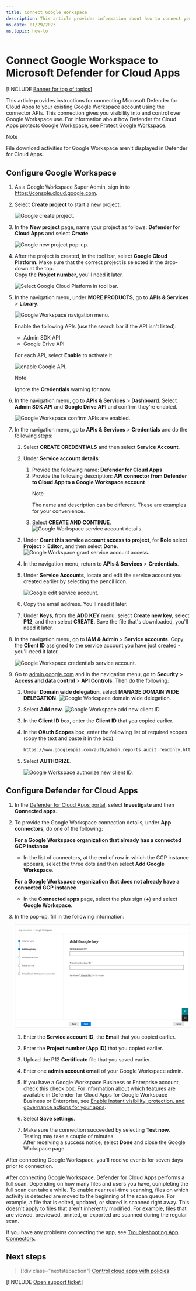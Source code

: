 ```yaml
---
title: Connect Google Workspace 
description: This article provides information about how to connect your Google Workspace to Defender for Cloud Apps using the API connector for visibility and control over use.
ms.date: 01/29/2023
ms.topic: how-to
---
```

# Connect Google Workspace to Microsoft Defender for Cloud Apps

[!INCLUDE [Banner for top of topics](includes/banner.md)]

This article provides instructions for connecting Microsoft Defender for Cloud Apps to your existing Google Workspace account using the connector APIs. This connection gives you visibility into and control over Google Workspace use. For information about how Defender for Cloud Apps protects Google Workspace, see [Protect Google Workspace](protect-google-workspace.md).

>[!NOTE]
>File download activities for Google Workspace aren't displayed in Defender for Cloud Apps.

## Configure Google Workspace

1. As a Google Workspace Super Admin, sign in to <https://console.cloud.google.com>.

1. Select **Create project** to start a new project.

    ![Google create project.](media/connect-google-workspace/google-workspace-create-new-project.png)

1. In the **New project** page, name your project as follows: **Defender for Cloud Apps** and select **Create**.

    ![Google new project pop-up.](media/connect-google-workspace/google-workspace-create-new-project-popup.png)

1. After the project is created, in the tool bar, select **Google Cloud Platform**. Make sure that the correct project is selected in the drop-down at the top.  
Copy the **Project number**, you'll need it later.

    ![Select Google Cloud Platform in tool bar.](media/connect-google-workspace/google-workspace-verify-project.png)

1. In the navigation menu, under **MORE PRODUCTS**, go to **APIs & Services** > **Library**.

    ![Google Workspace navigation menu.](media/connect-google-workspace/google-workspace-navigation-menu.png)

    Enable the following APIs (use the search bar if the API isn't listed):

    - Admin SDK API
    - Google Drive API

    For each API, select **Enable** to activate it.

    ![enable Google API.](media/connect-google-workspace/google-workspace-api.png)

    > [!NOTE]
    > Ignore the **Credentials** warning for now.

1. In the navigation menu, go to **APIs & Services** > **Dashboard**. Select **Admin SDK API** and **Google Drive API** and confirm they're enabled.

    ![Google Workspace confirm APIs are enabled.](media/connect-google-workspace/google-workspace-api-enable-verification.png)

1. In the navigation menu, go to **APIs & Services** > **Credentials** and do the following steps:

    1. Select **CREATE CREDENTIALS** and then select **Service Account**.
    1. Under **Service account details**:
        1. Provide the following name: **Defender for Cloud Apps**
        1. Provide the following description: **API connector from Defender to Cloud App to a Google Workspace account**
            >[!NOTE]
            >The name and description can be different. These are examples for your convenience.
        1. Select **CREATE AND CONTINUE**.
           ![Google Workspace service account details.](media/connect-google-workspace/google-workspace-service-account-details.png)
    1. Under **Grant this service account access to project**, for **Role** select **Project** > **Editor**, and then select **Done**.
        ![Google Workspace grant service account access.](media/connect-google-workspace/google-workspace-service-account-access.png)

    1. In the navigation menu, return to **APIs & Services** > **Credentials**.
    1. Under **Service Accounts**, locate and edit the service account you created earlier by selecting the pencil icon.

        ![Google edit service account.](media/connect-google-workspace/google-workspace-edit-service-account.png)

    1. Copy the email address. You'll need it later.
    1. Under **Keys**, from the **ADD KEY** menu, select **Create new key**, select **P12**, and then select **CREATE**. Save the file that's downloaded, you'll need it later.

1. In the navigation menu, go to **IAM & Admin** > **Service accounts**. Copy the **Client ID** assigned to the service account you have just created - you'll need it later.

    ![Google Workspace credentials service account.](media/connect-google-workspace/google-workspace-copy-service-account-client-id.png)

1. Go to [admin.google.com](https://admin.google.com/) and in the navigation menu, go to **Security** > **Access and data control** > **API Controls**. Then do the following:

    1. Under **Domain wide delegation**, select **MANAGE DOMAIN WIDE DELEGATION**.
        ![Google Workspace domain wide delegation.](media/connect-google-workspace/google-workspace-domain-wide-delegation.png)
    1. Select **Add new**.
        ![Google Workspace add new client ID.](media/connect-google-workspace/google-workspace-add-new-client-id.png)
    1. In the **Client ID** box, enter the **Client ID** that you copied earlier.
    1. In the **OAuth Scopes** box, enter the following list of required scopes (copy the text and paste it in the box):

        ```txt
        https://www.googleapis.com/auth/admin.reports.audit.readonly,https://www.googleapis.com/auth/admin.reports.usage.readonly,https://www.googleapis.com/auth/drive,https://www.googleapis.com/auth/drive.appdata,https://www.googleapis.com/auth/drive.apps.readonly,https://www.googleapis.com/auth/drive.file,https://www.googleapis.com/auth/drive.metadata.readonly,https://www.googleapis.com/auth/drive.readonly,https://www.googleapis.com/auth/drive.scripts,https://www.googleapis.com/auth/admin.directory.user.readonly,https://www.googleapis.com/auth/admin.directory.user.security,https://www.googleapis.com/auth/admin.directory.user.alias,https://www.googleapis.com/auth/admin.directory.orgunit,https://www.googleapis.com/auth/admin.directory.notifications,https://www.googleapis.com/auth/admin.directory.group.member,https://www.googleapis.com/auth/admin.directory.group,https://www.googleapis.com/auth/admin.directory.device.mobile.action,https://www.googleapis.com/auth/admin.directory.device.mobile,https://www.googleapis.com/auth/admin.directory.user
        ```

    1. Select **AUTHORIZE**.

        ![Google Workspace authorize new client ID.](media/connect-google-workspace/google-workspace-authorize-new-client-id.png)

## Configure Defender for Cloud Apps

1. In the [Defender for Cloud Apps portal](https://portal.cloudappsecurity.com/), select **Investigate** and then **Connected apps**.

1. To provide the Google Workspace connection details, under **App connectors**, do one of the following:

    **For a Google Workspace organization that already has a connected GCP instance**

    - In the list of connectors, at the end of row in which the GCP instance appears, select the three dots and then select **Add Google Workspace**.

    **For a Google Workspace organization that does not already have a connected GCP instance**

    - In the **Connected apps** page, select the plus sign (**+**) and select **Google Workspace**.

1. In the pop-up, fill in the following information:

    ![Google Workspace Configuration in Defender for Cloud Apps.](media/connect-google-workspace/cas-config-google-workspace.png "Google Workspace Configuration in Defender for Cloud Apps")

    1. Enter the **Service account ID**, the **Email** that you copied earlier.

    1. Enter the **Project number (App ID)** that you copied earlier.

    1. Upload the P12 **Certificate** file that you saved earlier.

    1. Enter one **admin account email** of your Google Workspace admin.

    1. If you have a Google Workspace Business or Enterprise account, check this check box. For information about which features are available in Defender for Cloud Apps for Google Workspace Business or Enterprise, see [Enable instant visibility, protection, and governance actions for your apps](enable-instant-visibility-protection-and-governance-actions-for-your-apps.md).

    1. Select **Save settings**.

    1. Make sure the connection succeeded by selecting **Test now**.  
    Testing may take a couple of minutes.  
    After receiving a success notice, select **Done** and close the Google Workspace page.

After connecting Google Workspace, you'll receive events for seven days prior to connection.

After connecting Google Workspace, Defender for Cloud Apps performs a full scan. Depending on how many files and users you have, completing the full scan can take a while. To enable near real-time scanning, files on which activity is detected are moved to the beginning of the scan queue. For example, a file that is edited, updated, or shared is scanned right away. This doesn't apply to files that aren't inherently modified. For example, files that are viewed, previewed, printed, or exported are scanned during the regular scan.

If you have any problems connecting the app, see [Troubleshooting App Connectors](troubleshooting-api-connectors-using-error-messages.md).

## Next steps

> [!div class="nextstepaction"]
> [Control cloud apps with policies](control-cloud-apps-with-policies.md)

[!INCLUDE [Open support ticket](includes/support.md)]

